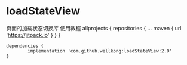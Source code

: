 # loadStateView
页面的加载状态切换库
使用教程
	allprojects {
		repositories {
			...
			maven { url 'https://jitpack.io' }
		}
	}
  
  	dependencies {
	        implementation 'com.github.wellkong:loadStateView:2.0'
	}
